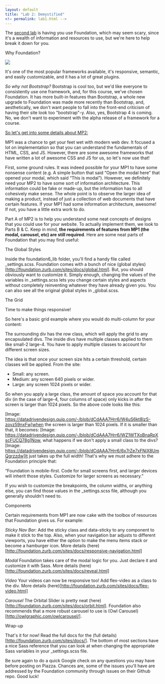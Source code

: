 ```yaml
---
layout: default
title: "Lab 2: Demystified"
<!— permalink: lab1.html -->
---
```


The [second lab](http://uiuc-web-programming.github.io/sp2016/Lab-2/) is having you use Foundation, which may seem scary, since it's a wealth of information and resources to use, but we're here to help break it down for you.

<span class="section-heading">Why Foundation?</span>

<img src="http://foundation.zurb.com/assets/img/learn/training/intro.png" style="display:block; margin-left:auto; margin-right:auto;"/>

It's one of the most popular frameworks available, it's responsive, semantic, and easily customizable, and it has a lot of great plugins.

<i>So why not Bootstrap?</i> Bootstrap is cool too, but we'd like everyone to consistently use one framework, and, for this course, we've chosen Foundation. It has more built-in features than Bootstrap, a whole new upgrade to Foundation was made more recently than Bootstrap, and, aesthetically, we don't want people to fall into the front-end criticism of having their site look too "bootstrap"-y. Also, yes, Bootstrap 4 is coming. No, we don't want to experiment with the alpha release of a framework for a course.

<u>So let's get into some details about MP2:</u>

MP1 was a chance to get your feet wet with modern web dev. It focused a lot on implementation so that you can understand the fundamentals of HTML, CSS, and JS. However, there are some awesome frameworks that have written a lot of awesome CSS and JS for us, so let's now use that!

First, some ground rules. It was indeed possible for your MP1 to have some nonsense content (e.g. A simple button that said “Open the modal here” that opened your modal, which said “This is modal”). However, we definitely need your MP2 to have some sort of information architecture. This information could be fake or made-up, but the information has to all cohesively make sense. The whole point is to observe the larger idea of making a product, instead of just a collection of web documents that have certain features. If your MP1 had some information architecture, awesome! If not, you have a little extra work to do.

Part A of MP2 is to help you understand some neat concepts of designs that you could use for your website. To actually implement them, we look to Parts B & C. Keep in mind, <b>the requirements of features from MP1 (the modal, carousel, etc) are still required</b>. Here are some neat parts of Foundation that you may find useful:

<span class=“section-heading”>The Global Styles</span>

Inside the foundation6_lib folder, you'll find a handy file called _settings.scss. Foundation comes with a bunch of nice (global styles)[http://foundation.zurb.com/sites/docs/global.html]. But, you should obviously want to customize it. Simply enough, changing the values of the variables in _settings.scss lets you change certain styles and aspects without completely reinventing whatever they have already given you. You can also see all the original global styles in _global.scss.

<span class=“section-heading”>The Grid</span>

Time to make things responsive!

So here's a basic grid example where you would do multi-column for your content:


The surrounding div has the row class, which will apply the grid to any encapsulated divs. The inside divs have multiple classes applied to them like small-2 large-4. You have to apply multiple classes to account for different screen sizes.

The idea is that once your screen size hits a certain threshold, certain classes will be applied. From the site:

* Small: any screen.
* Medium: any screen 640 pixels or wider.
* Large: any screen 1024 pixels or wider.

So when you apply a large class, the amount of space you account for that div (in the case of large-4, four columns of space) only kicks in after the screen is larger than 1024 pixels. So the above code looks like this:

[Image: https://datadrivendesign.quip.com/-/blob/dCdAAA7Hrr6/W4uS6kt8IzS-zovz59nxFw]when the screen is larger than 1024 pixels. If it is smaller than that, it becomes:
[Image: https://datadrivendesign.quip.com/-/blob/dCdAAA7Hrr6/WZ1WTXoBnaRpXscFUCQ78g]Now, what happens if we don't apply a small class to the divs?
[Image: https://datadrivendesign.quip.com/-/blob/dCdAAA7Hrr6/6x7rZe7xFNiX8UmQgrzzdw]It just takes up the full width! That's why we must adhere to the Foundation principle that:

“Foundation is mobile-first. Code for small screens first, and larger devices will inherit those styles. Customize for larger screens as necessary.”

If you wish to customize the breakpoints, the column widths, or anything else, you can find those values in the _settings.scss file, although you generally shouldn't need to.

<span class=“section-heading”>Components</span>

Certain requirements from MP1 are now cake with the toolbox of resources that Foundation gives us. For example:

_Sticky Nav Bar:_
Add the sticky class and data-sticky to any component to make it stick to the top. Also, when your navigation bar adjusts to different viewports, you have either the option to make the menu items stack or become a hamburger icon. More details (here)[http://foundation.zurb.com/sites/docs/responsive-navigation.html]

_Modal_
Foundation takes care of the modal logic for you. Just declare it and customize it with Sass. More details (here)[http://foundation.zurb.com/sites/docs/reveal.html]

_Video_
Your videos can now be responsive too! Add flex-video as a class to the div. More details (here)[http://foundation.zurb.com/sites/docs/flex-video.html]

_Carousel_
The Orbital Slider is pretty neat (here)[http://foundation.zurb.com/sites/docs/orbit.html]. Foundation also recommends that a more robust carousel to use is (Owl Carousel)[http://owlgraphic.com/owlcarousel/].

<span class=“section-heading”>Wrap-up</span>

That's it for now! Read the full docs for the (full details)[http://foundation.zurb.com/sites/docs/]. The bottom of most sections have a nice Sass reference that you can look at when changing the appropriate Sass variables in your _settings.scss file.

Be sure again to do a quick Google check on any questions you may have before posting on Piazza. Chances are, some of the issues you'll have are addressed by the Foundation community through issues on their Github repo. Good luck!
